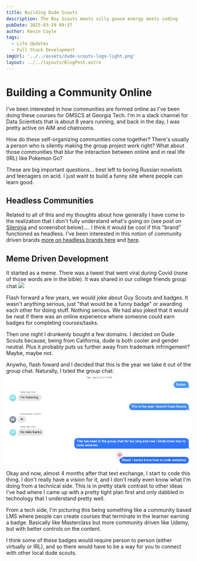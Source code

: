 ```yaml
---
title: Building Dude Scouts
description: The Boy Scouts meets silly goose energy meets coding
pubDate: 2025-03-29 09:37
author: Kevin Coyle
tags:
  - Life Updates
  - Full Stack Development
imgUrl: '../../assets/dude-scouts-logo-light.png'
layout: ../../layouts/BlogPost.astro
---
```


# Building a Community Online

I've been interested in how communities are formed online as I've been doing these courses for OMSCS at Georgia Tech. I'm in a slack channel for Data Scientists that is about 8 years running, and back in the day, I was pretty active on AIM and chatrooms.  

How do these self-organizing communities come together? There's usually a person who is silently making the group project work right? What about those communities that blur the interaction between online and in real life (IRL) like Pokemon Go? 

These are big important questions... best left to boring Russian novelists and teenagers on acid. I just want to build a funny site where people can learn good. 

## Headless Communities

Related to all of this and my thoughts about how generally I have come to the realization that I don't fully understand what's going on (see post on [Sileninja](/src/content/blog/blogpost-250217.md) and screenshot below).... I think it would be cool if this "brand" functioned as headless. I've been interested in this notion of community driven brands [more on headless brands here](https://otherinter.net/research/headless-brands/#:~:text=of%20their%20own.-,Headless%20Brands,-The%20discussion%20so) and [here](https://www.culture3.com/posts/future-or-fad-will-headless-brands-rewrite-the-book-on-branding).

## Meme Driven Development

It started as a meme. There was a tweet that went viral during Covid (none of those words are in the bible). It was shared in our college friends group chat ![](https://preview.redd.it/j33078z4751c1.jpg?width=1080&crop=smart&auto=webp&s=18fb3d1bc823213652cd131932fc5a02b3500397) 

Flash forward a few years, we would joke about Guy Scouts and badges. It wasn't anything serious, just "that would be a funny badge" or awarding each other for doing stuff. Nothing serious. We had also joked that it would be neat if there was an online experience where someone could earn badges for completing courses/tasks. 

Then one night I drunkenly bought a few domains. I decided on Dude Scouts because, being from California, dude is both cooler and gender neutral. Plus it probably puts us further away from trademark infringement? Maybe, maybe not.

Anywho, flash foward and I decided that this is the year we take it out of the group chat. Naturally, I txted the group chat: ![groupchat](../../assets/dude-scouts-group-chat.png)

Okay and now, almost 4 months after that text exchange, I start to code this thing. I don't really have a vision for it, and I don't really even know what I'm doing from a technical side. This is in pretty stark contrast to other ideas I've had where I came up with a pretty tight plan first and only dabbled in technology that I understand pretty well. 

From a tech side, I'm picturing this being something like a community based LMS where people can create courses that terminate in the learner earning a badge. Basically like Masterclass but more community driven like Udemy, but with better controls on the content. 

I think some of these badges would require person to person (either virtually or IRL), and so there would have to be a way for you to connect with other local dude scouts.
